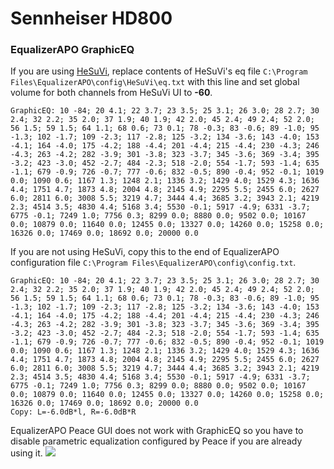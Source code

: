 # Sennheiser HD800
### EqualizerAPO GraphicEQ
If you are using [HeSuVi](https://sourceforge.net/projects/hesuvi/), replace contents of HeSuVi's eq file `C:\Program Files\EqualizerAPO\config\HeSuVi\eq.txt` with this line and set global volume for both channels from HeSuVi UI to **-60**.
```
GraphicEQ: 10 -84; 20 4.1; 22 3.7; 23 3.5; 25 3.1; 26 3.0; 28 2.7; 30 2.4; 32 2.2; 35 2.0; 37 1.9; 40 1.9; 42 2.0; 45 2.4; 49 2.4; 52 2.0; 56 1.5; 59 1.5; 64 1.1; 68 0.6; 73 0.1; 78 -0.3; 83 -0.6; 89 -1.0; 95 -1.3; 102 -1.7; 109 -2.3; 117 -2.8; 125 -3.2; 134 -3.6; 143 -4.0; 153 -4.1; 164 -4.0; 175 -4.2; 188 -4.4; 201 -4.4; 215 -4.4; 230 -4.3; 246 -4.3; 263 -4.2; 282 -3.9; 301 -3.8; 323 -3.7; 345 -3.6; 369 -3.4; 395 -3.2; 423 -3.0; 452 -2.7; 484 -2.3; 518 -2.0; 554 -1.7; 593 -1.4; 635 -1.1; 679 -0.9; 726 -0.7; 777 -0.6; 832 -0.5; 890 -0.4; 952 -0.1; 1019 0.0; 1090 0.6; 1167 1.3; 1248 2.1; 1336 3.2; 1429 4.0; 1529 4.3; 1636 4.4; 1751 4.7; 1873 4.8; 2004 4.8; 2145 4.9; 2295 5.5; 2455 6.0; 2627 6.0; 2811 6.0; 3008 5.5; 3219 4.7; 3444 4.4; 3685 3.2; 3943 2.1; 4219 2.3; 4514 3.5; 4830 4.4; 5168 3.4; 5530 -0.1; 5917 -4.9; 6331 -3.7; 6775 -0.1; 7249 1.0; 7756 0.3; 8299 0.0; 8880 0.0; 9502 0.0; 10167 0.0; 10879 0.0; 11640 0.0; 12455 0.0; 13327 0.0; 14260 0.0; 15258 0.0; 16326 0.0; 17469 0.0; 18692 0.0; 20000 0.0
```
If you are not using HeSuVi, copy this to the end of EqualizerAPO configuration file `C:\Program Files\EqualizerAPO\config\config.txt`.
```
GraphicEQ: 10 -84; 20 4.1; 22 3.7; 23 3.5; 25 3.1; 26 3.0; 28 2.7; 30 2.4; 32 2.2; 35 2.0; 37 1.9; 40 1.9; 42 2.0; 45 2.4; 49 2.4; 52 2.0; 56 1.5; 59 1.5; 64 1.1; 68 0.6; 73 0.1; 78 -0.3; 83 -0.6; 89 -1.0; 95 -1.3; 102 -1.7; 109 -2.3; 117 -2.8; 125 -3.2; 134 -3.6; 143 -4.0; 153 -4.1; 164 -4.0; 175 -4.2; 188 -4.4; 201 -4.4; 215 -4.4; 230 -4.3; 246 -4.3; 263 -4.2; 282 -3.9; 301 -3.8; 323 -3.7; 345 -3.6; 369 -3.4; 395 -3.2; 423 -3.0; 452 -2.7; 484 -2.3; 518 -2.0; 554 -1.7; 593 -1.4; 635 -1.1; 679 -0.9; 726 -0.7; 777 -0.6; 832 -0.5; 890 -0.4; 952 -0.1; 1019 0.0; 1090 0.6; 1167 1.3; 1248 2.1; 1336 3.2; 1429 4.0; 1529 4.3; 1636 4.4; 1751 4.7; 1873 4.8; 2004 4.8; 2145 4.9; 2295 5.5; 2455 6.0; 2627 6.0; 2811 6.0; 3008 5.5; 3219 4.7; 3444 4.4; 3685 3.2; 3943 2.1; 4219 2.3; 4514 3.5; 4830 4.4; 5168 3.4; 5530 -0.1; 5917 -4.9; 6331 -3.7; 6775 -0.1; 7249 1.0; 7756 0.3; 8299 0.0; 8880 0.0; 9502 0.0; 10167 0.0; 10879 0.0; 11640 0.0; 12455 0.0; 13327 0.0; 14260 0.0; 15258 0.0; 16326 0.0; 17469 0.0; 18692 0.0; 20000 0.0
Copy: L=-6.0dB*l, R=-6.0dB*R
```
EqualizerAPO Peace GUI does not work with GraphicEQ so you have to disable parametric equalization configured by Peace if you are already using it.
![](https://raw.githubusercontent.com/jaakkopasanen/AutoEq/master/results/Headphone.com/headphoncecom/onear/Sennheiser%20HD800/Sennheiser%20HD800.png)
